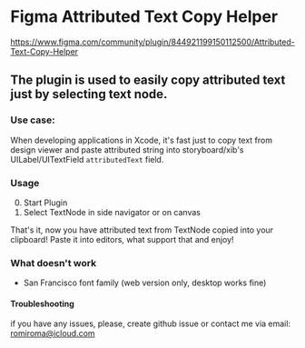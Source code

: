 # Figma Attributed Text Copy Helper
https://www.figma.com/community/plugin/844921199150112500/Attributed-Text-Copy-Helper

## The plugin is used to easily copy attributed text just by selecting text node.

### Use case:
When developing applications in Xcode, it's fast just to copy text from design viewer and paste attributed string into storyboard/xib's UILabel/UITextField ```attributedText``` field.

### Usage

0. Start Plugin
1. Select TextNode in side navigator or on canvas

That's it, now you have attributed text from TextNode copied into your clipboard! Paste it into editors, what support that and enjoy!

### What doesn't work
* San Francisco font family (web version only, desktop works fine)

#### Troubleshooting 
if you have any issues, please, create github issue or contact me via email: romiroma@icloud.com
